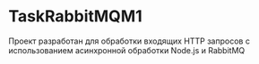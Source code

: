 # TaskRabbitMQM1
Проект разработан для обработки входящих HTTP запросов с использованием асинхронной обработки Node.js и RabbitMQ

